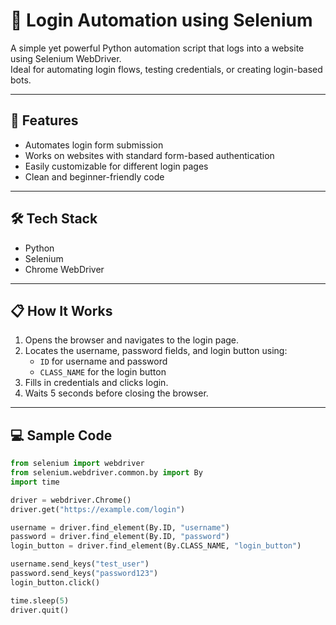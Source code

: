 # 🔐 Login Automation using Selenium

A simple yet powerful Python automation script that logs into a website using Selenium WebDriver.  
Ideal for automating login flows, testing credentials, or creating login-based bots.

---

## 🚀 Features

- Automates login form submission
- Works on websites with standard form-based authentication
- Easily customizable for different login pages
- Clean and beginner-friendly code

---

## 🛠️ Tech Stack

- Python
- Selenium
- Chrome WebDriver

---

## 📋 How It Works

1. Opens the browser and navigates to the login page.
2. Locates the username, password fields, and login button using:
   - `ID` for username and password
   - `CLASS_NAME` for the login button
3. Fills in credentials and clicks login.
4. Waits 5 seconds before closing the browser.

---

## 💻 Sample Code

```python
from selenium import webdriver
from selenium.webdriver.common.by import By
import time

driver = webdriver.Chrome()
driver.get("https://example.com/login")

username = driver.find_element(By.ID, "username")
password = driver.find_element(By.ID, "password")
login_button = driver.find_element(By.CLASS_NAME, "login_button")

username.send_keys("test_user")
password.send_keys("password123")
login_button.click()

time.sleep(5)
driver.quit()
